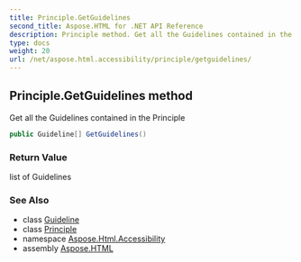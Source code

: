 ```yaml
---
title: Principle.GetGuidelines
second_title: Aspose.HTML for .NET API Reference
description: Principle method. Get all the Guidelines contained in the Principle
type: docs
weight: 20
url: /net/aspose.html.accessibility/principle/getguidelines/
---
```

## Principle.GetGuidelines method

Get all the Guidelines contained in the Principle

```csharp
public Guideline[] GetGuidelines()
```

### Return Value

list of Guidelines

### See Also

* class [Guideline](../../guideline/)
* class [Principle](../)
* namespace [Aspose.Html.Accessibility](../../../aspose.html.accessibility/)
* assembly [Aspose.HTML](../../../)
